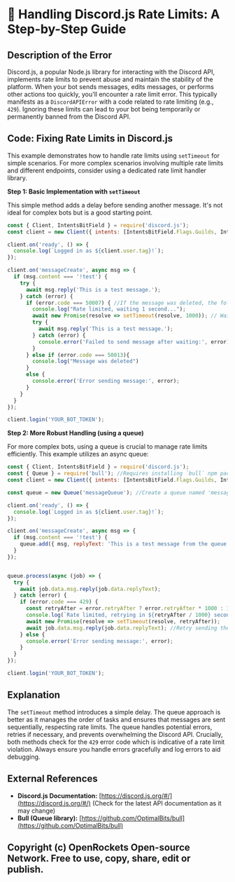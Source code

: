 # 🐞 Handling Discord.js Rate Limits: A Step-by-Step Guide


## Description of the Error

Discord.js, a popular Node.js library for interacting with the Discord API, implements rate limits to prevent abuse and maintain the stability of the platform.  When your bot sends messages, edits messages, or performs other actions too quickly, you'll encounter a rate limit error. This typically manifests as a `DiscordAPIError` with a code related to rate limiting (e.g., `429`).  Ignoring these limits can lead to your bot being temporarily or permanently banned from the Discord API.

## Code: Fixing Rate Limits in Discord.js

This example demonstrates how to handle rate limits using `setTimeout` for simple scenarios. For more complex scenarios involving multiple rate limits and different endpoints, consider using a dedicated rate limit handler library.

**Step 1: Basic Implementation with `setTimeout`**

This simple method adds a delay before sending another message. It's not ideal for complex bots but is a good starting point.

```javascript
const { Client, IntentsBitField } = require('discord.js');
const client = new Client({ intents: [IntentsBitField.Flags.Guilds, IntentsBitField.Flags.GuildMessages] });

client.on('ready', () => {
  console.log(`Logged in as ${client.user.tag}!`);
});

client.on('messageCreate', async msg => {
  if (msg.content === '!test') {
    try {
      await msg.reply('This is a test message.');
    } catch (error) {
      if (error.code === 50007) { //If the message was deleted, the following check wont run
        console.log("Rate limited, waiting 1 second...");
        await new Promise(resolve => setTimeout(resolve, 1000)); // Wait for 1 second
        try {
          await msg.reply('This is a test message.');
        } catch (error) {
          console.error('Failed to send message after waiting:', error);
        }
      } else if (error.code === 50013){
        console.log("Message was deleted")
      }
      else {
        console.error('Error sending message:', error);
      }
    }
  }
});

client.login('YOUR_BOT_TOKEN');
```

**Step 2:  More Robust Handling (using a queue)**

For more complex bots, using a queue is crucial to manage rate limits efficiently.  This example utilizes an async queue:

```javascript
const { Client, IntentsBitField } = require('discord.js');
const { Queue } = require('bull'); //Requires installing `bull` npm package
const client = new Client({ intents: [IntentsBitField.Flags.Guilds, IntentsBitField.Flags.GuildMessages] });

const queue = new Queue('messageQueue'); //Create a queue named 'messageQueue'

client.on('ready', () => {
  console.log(`Logged in as ${client.user.tag}!`);
});

client.on('messageCreate', async msg => {
  if (msg.content === '!test') {
    queue.add({ msg, replyText: 'This is a test message from the queue.' });
  }
});


queue.process(async (job) => {
  try {
    await job.data.msg.reply(job.data.replyText);
  } catch (error) {
    if (error.code === 429) {
      const retryAfter = error.retryAfter ? error.retryAfter * 1000 : 1000; // Wait at least 1 second
      console.log(`Rate limited, retrying in ${retryAfter / 1000} seconds...`);
      await new Promise(resolve => setTimeout(resolve, retryAfter));
      await job.data.msg.reply(job.data.replyText); //Retry sending the message.
    } else {
      console.error('Error sending message:', error);
    }
  }
});

client.login('YOUR_BOT_TOKEN');

```


## Explanation

The `setTimeout` method introduces a simple delay.  The queue approach is better as it manages the order of tasks and ensures that messages are sent sequentially, respecting rate limits.  The queue handles potential errors, retries if necessary, and prevents overwhelming the Discord API.  Crucially, both methods check for the `429` error code which is indicative of a rate limit violation.  Always ensure you handle errors gracefully and log errors to aid debugging.


## External References

* **Discord.js Documentation:** [https://discord.js.org/#/](https://discord.js.org/#/)  (Check for the latest API documentation as it may change)
* **Bull (Queue library):** [https://github.com/OptimalBits/bull](https://github.com/OptimalBits/bull)

## Copyright (c) OpenRockets Open-source Network. Free to use, copy, share, edit or publish.

